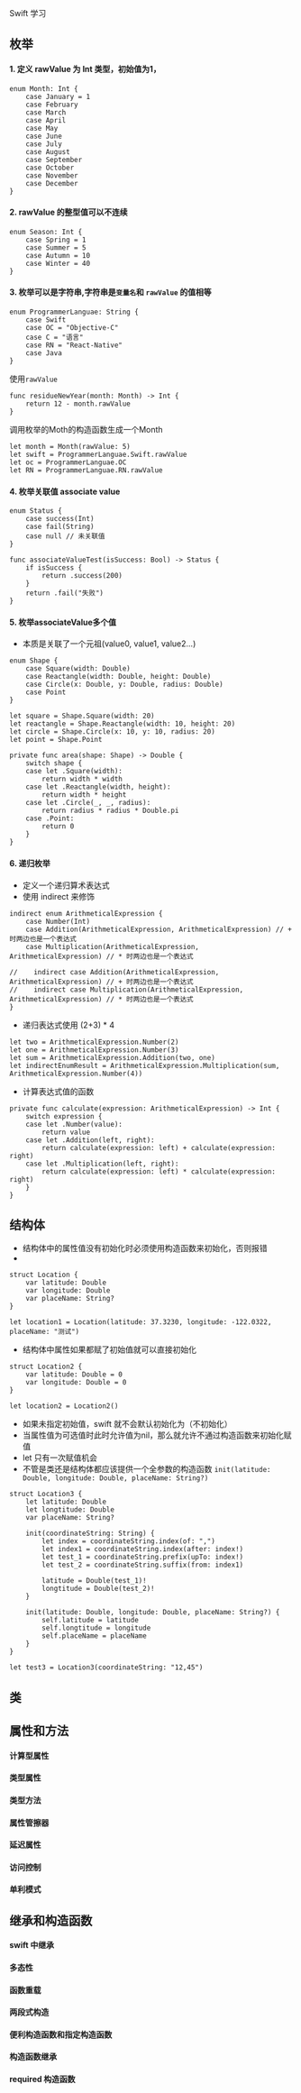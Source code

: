 Swift 学习

## 枚举

#### 1. 定义 rawValue 为 Int 类型，初始值为1，

```
enum Month: Int {
    case January = 1
    case February
    case March
    case April
    case May
    case June
    case July
    case August
    case September
    case October
    case November
    case December
}

```

#### 2. rawValue 的整型值可以不连续

```
enum Season: Int {
    case Spring = 1
    case Summer = 5
    case Autumn = 10
    case Winter = 40
}
```


#### 3. 枚举可以是字符串,字符串是`变量名`和 `rawValue` 的值相等
```
enum ProgrammerLanguae: String {
    case Swift
    case OC = "Objective-C"
    case C = "语言"
    case RN = "React-Native"
    case Java
}

```

使用`rawValue`
 
```
func residueNewYear(month: Month) -> Int {
    return 12 - month.rawValue
}

```

调用枚举的Moth的构造函数生成一个Month

```
let month = Month(rawValue: 5)
let swift = ProgrammerLanguae.Swift.rawValue
let oc = ProgrammerLanguae.OC
let RN = ProgrammerLanguae.RN.rawValue
```

#### 4. 枚举关联值 associate value
```
enum Status {
    case success(Int)
    case fail(String)
    case null // 未关联值
}

func associateValueTest(isSuccess: Bool) -> Status {
    if isSuccess {
        return .success(200)
    }
    return .fail("失败")
}
```

#### 5. 枚举associateValue多个值

* 本质是关联了一个元祖(value0, value1, value2...)

```
enum Shape {
    case Square(width: Double)
    case Reactangle(width: Double, height: Double)
    case Circle(x: Double, y: Double, radius: Double)
    case Point
}

let square = Shape.Square(width: 20)
let reactangle = Shape.Reactangle(width: 10, height: 20)
let circle = Shape.Circle(x: 10, y: 10, radius: 20)
let point = Shape.Point

private func area(shape: Shape) -> Double {
    switch shape {
    case let .Square(width):
        return width * width
    case let .Reactangle(width, height):
        return width * height
    case let .Circle(_, _, radius):
        return radius * radius * Double.pi
    case .Point:
        return 0
    }
}
```

#### 6. 递归枚举

- 定义一个递归算术表达式
- 使用 indirect 来修饰

```
indirect enum ArithmeticalExpression {
    case Number(Int)
    case Addition(ArithmeticalExpression, ArithmeticalExpression) // + 时两边也是一个表达式
    case Multiplication(ArithmeticalExpression, ArithmeticalExpression) // * 时两边也是一个表达式
    
//    indirect case Addition(ArithmeticalExpression, ArithmeticalExpression) // + 时两边也是一个表达式
//    indirect case Multiplication(ArithmeticalExpression, ArithmeticalExpression) // * 时两边也是一个表达式
}
```

- 递归表达式使用 (2+3) * 4

```
let two = ArithmeticalExpression.Number(2)
let one = ArithmeticalExpression.Number(3)
let sum = ArithmeticalExpression.Addition(two, one)
let indirectEnumResult = ArithmeticalExpression.Multiplication(sum, ArithmeticalExpression.Number(4))
```

- 计算表达式值的函数

```
private func calculate(expression: ArithmeticalExpression) -> Int {
    switch expression {
    case let .Number(value):
        return value
    case let .Addition(left, right):
        return calculate(expression: left) + calculate(expression: right)
    case let .Multiplication(left, right):
        return calculate(expression: left) * calculate(expression: right)
    }
}
```

## 结构体

- 结构体中的属性值没有初始化时必须使用构造函数来初始化，否则报错
- 

```
struct Location {
    var latitude: Double
    var longitude: Double
    var placeName: String?
}

let location1 = Location(latitude: 37.3230, longitude: -122.0322, placeName: "测试")
```

- 结构体中属性如果都赋了初始值就可以直接初始化

```
struct Location2 {
    var latitude: Double = 0
    var longitude: Double = 0
}

let location2 = Location2()

```

- 如果未指定初始值，swift 就不会默认初始化为（不初始化）
- 当属性值为可选值时此时允许值为nil，那么就允许不通过构造函数来初始化赋值
- let 只有一次赋值机会
- 不管是类还是结构体都应该提供一个全参数的构造函数 `init(latitude: Double, longitude: Double, placeName: String?)`

```
struct Location3 {
    let latitude: Double
    let longtitude: Double
    var placeName: String?
    
    init(coordinateString: String) {
        let index = coordinateString.index(of: ",")
        let index1 = coordinateString.index(after: index!)
        let test_1 = coordinateString.prefix(upTo: index!)
        let test_2 = coordinateString.suffix(from: index1)
        
        latitude = Double(test_1)!
        longtitude = Double(test_2)!
    }
    
    init(latitude: Double, longitude: Double, placeName: String?) {
        self.latitude = latitude
        self.longtitude = longitude
        self.placeName = placeName
    }
}

let test3 = Location3(coordinateString: "12,45")
```

## 类


## 属性和方法

#### 计算型属性

#### 类型属性

#### 类型方法

#### 属性管擦器

#### 延迟属性

#### 访问控制

#### 单利模式



## 继承和构造函数

#### swift 中继承

#### 多态性

#### 函数重载

#### 两段式构造

#### 便利构造函数和指定构造函数

#### 构造函数继承

#### required 构造函数